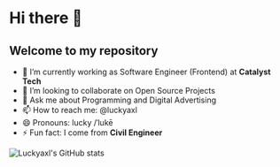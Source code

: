 # Hi there 👋
## Welcome to my repository

- 🔭 I’m currently working as Software Engineer (Frontend) at **Catalyst Tech**
- 👯 I’m looking to collaborate on Open Source Projects
- 💬 Ask me about Programming and Digital Advertising
- 📫 How to reach me: @luckyaxl
- 😄 Pronouns: lucky /ˈlukē
- ⚡ Fun fact: I come from **Civil Engineer**

![Luckyaxl's GitHub stats](https://github-readme-stats.vercel.app/api?username=luckyaxl&count_private=true&include_all_commits=true&show_icons=true&theme=dark) 
